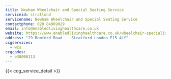 ```yaml
---
title: Newham Wheelchair and Special Seating Service
serviceid: stratlond
servicename: Newham Wheelchair and Special Seating Service
contactphone: 020 84969029
email: info@enabledlivinghealthcare.co.uk
website: https://www.enabledlivinghealthcare.co.uk/wheelchair-specialist-seating/
address: "29 Romford Road    Stratford London E15 4LY"
ccgservices:
  - wcs
ccgcodes:
  - e38000113
---
```


{{< ccg_service_detail >}}
